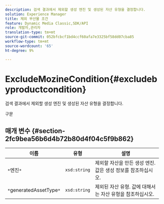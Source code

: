 ```yaml
---
description: 검색 결과에서 제외할 생성 엔진 및 생성된 자산 유형을 결정합니다.
solution: Experience Manager
title: 제외 부산물 조건
feature: Dynamic Media Classic,SDK/API
role: 개발자,관리자
translation-type: tm+mt
source-git-commit: 052bfcbcf1bd4ccf60afa7e3325bf58dd07cba85
workflow-type: tm+mt
source-wordcount: '65'
ht-degree: 9%

---
```



# ExcludeMozineCondition{#excludebyproductcondition}

검색 결과에서 제외할 생성 엔진 및 생성된 자산 유형을 결정합니다.

구문

## 매개 변수 {#section-2fc9bea56b6d4b72b80d4f04c5f9b862}

| 이름 | 유형 | 설명 |
|---|---|---|
| `*`엔진`*` | `xsd:string` | 제외할 자산을 만든 생성 엔진. 값은 생성 정보를 참조하십시오. |
| `*`generatedAssetType`*` | `xsd:string` | 제외된 자산 유형. 값에 대해서는 자산 유형을 참조하십시오. |

